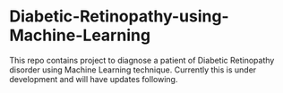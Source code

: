 # Diabetic-Retinopathy-using-Machine-Learning
This repo contains project to diagnose a patient of Diabetic Retinopathy disorder using Machine Learning technique. Currently this is under development and will have updates following.
